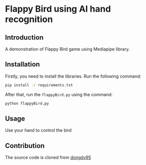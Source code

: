 # Flappy Bird using AI hand recognition

## Introduction

A demonstration of Flappy Bird game using Mediapipe library. 

## Installation

Firstly, you need to install the libraries. Run the following command:
```bash
pip install -r requirements.txt
```

After that, run the `flappyBird.py` using the command:
```bash
python flappyBird.py
```

## Usage

Use your hand to control the bird

## Contribution

The source code is cloned from [dongdv95](https://github.com/dongdv95)
